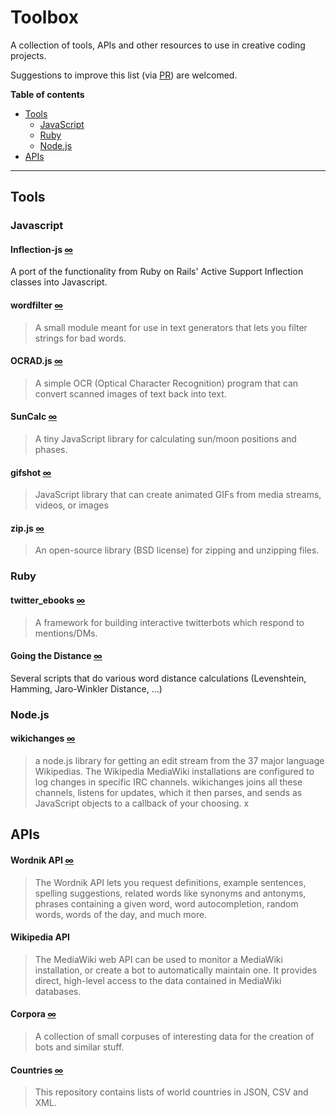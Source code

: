 
Toolbox
=====

A collection of tools, APIs and other resources to use in creative coding projects. 

Suggestions to improve this list (via [PR](https://github.com/javierarce/toolbox/pulls)) are welcomed. 

**Table of contents**

* [Tools](#tools)
  * [JavaScript](#javascript)  
  * [Ruby](#ruby)  
  * [Node.js](#nodejs)  
* [APIs](#apis)

___

## Tools

### Javascript 

#### Inflection-js [∞](https://github.com/sonnym/inflection-js)  

A port of the functionality from Ruby on Rails' Active Support Inflection classes into Javascript.

#### wordfilter [∞](https://github.com/dariusk/wordfilter)

> A small module meant for use in text generators that lets you filter strings for bad words.

#### OCRAD.js [∞](http://antimatter15.com/ocrad.js/demo.html)

> A simple OCR (Optical Character Recognition) program that can convert scanned images of text back into text. 

#### SunCalc [∞](https://github.com/mourner/suncalc)

> A tiny JavaScript library for calculating sun/moon positions and phases.

#### gifshot [∞](https://github.com/yahoo/gifshot)

> JavaScript library that can create animated GIFs from media streams, videos, or images

#### zip.js [∞](http://gildas-lormeau.github.com/zip.js/) 

> An open-source library (BSD license) for zipping and unzipping files.

### Ruby

#### twitter_ebooks [∞](https://github.com/mispy/twitter_ebooks)

> A framework for building interactive twitterbots which respond to mentions/DMs. 

#### Going the Distance [∞](https://github.com/schneems/going_the_distance)

Several scripts that do various word distance calculations (Levenshtein, Hamming, Jaro-Winkler Distance, …)

### Node.js

#### wikichanges [∞](https://github.com/edsu/wikichanges)

> a node.js library for getting an edit stream from the 37 major language Wikipedias. The Wikipedia MediaWiki installations are configured to log changes in specific IRC channels. wikichanges joins all these channels, listens for updates, which it then parses, and sends as JavaScript objects to a callback of your choosing. x

## APIs

#### Wordnik API [∞](http://api.wordnik.com)

> The Wordnik API lets you request definitions, example sentences, spelling suggestions, related words like synonyms and antonyms, phrases containing a given word, word autocompletion, random words, words of the day, and much more.

#### Wikipedia API [](http://www.mediawiki.org/wiki/API:Main_page)

> The MediaWiki web API can be used to monitor a MediaWiki installation, or create a bot to automatically maintain one. It provides direct, high-level access to the data contained in MediaWiki databases.

#### Corpora [∞](https://github.com/dariusk/corpora)

> A collection of small corpuses of interesting data for the creation of bots and similar stuff.

#### Countries [∞](https://github.com/mledoze/countries)

> This repository contains lists of world countries in JSON, CSV and XML.
